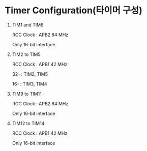 Timer Configuration(타이머 구성)
============
1. TIM1 and TIM8

    RCC Clock : APB2 84 MHz

    Only 16-bit interface

2. TIM2 to TIM5

    RCC Clock : APB1 42 MHz

    32- : TIM2, TIM5
    
    16- : TIM3, TIM4

3. TIM9 to TIM11

    RCC Clock : APB2 84 MHz

    Only 16-bit interface

4. TIM12 to TIM14

    RCC Clock : APB1 42 MHz

    Only 16-bit interface
